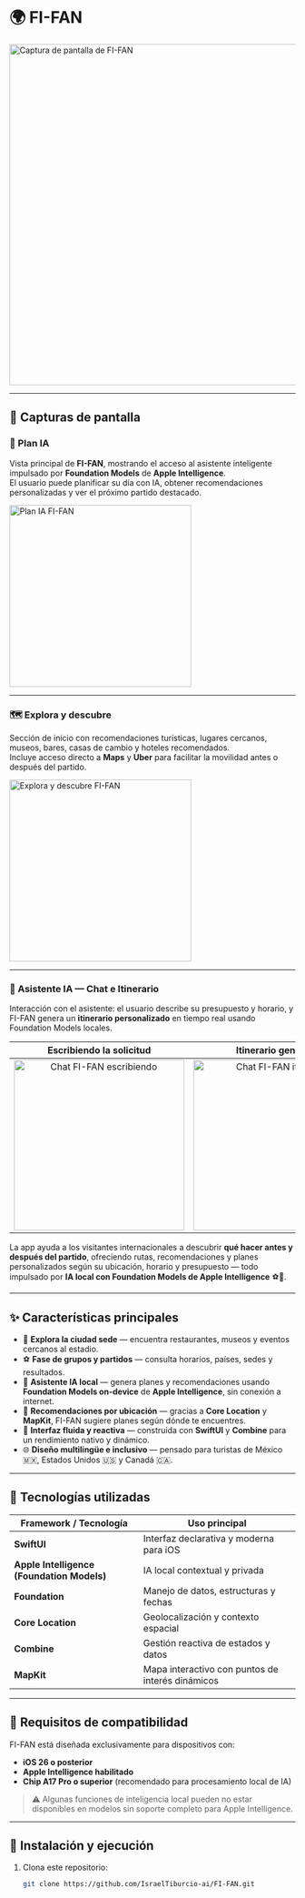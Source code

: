 # 🌍 FI-FAN
<img width="600" alt="Captura de pantalla de FI-FAN" src="https://github.com/user-attachments/assets/1692e2a8-3fad-44d6-a65d-6ea7ce706de3" />

---

## 📸 Capturas de pantalla

### 🧠 Plan IA  
Vista principal de **FI-FAN**, mostrando el acceso al asistente inteligente impulsado por **Foundation Models** de **Apple Intelligence**.  
El usuario puede planificar su día con IA, obtener recomendaciones personalizadas y ver el próximo partido destacado.

<img width="320" alt="Plan IA FI-FAN" src="https://github.com/user-attachments/assets/4e0f0447-4938-493a-8b34-61392864ee5f" />

---

### 🗺️ Explora y descubre  
Sección de inicio con recomendaciones turísticas, lugares cercanos, museos, bares, casas de cambio y hoteles recomendados.  
Incluye acceso directo a **Maps** y **Uber** para facilitar la movilidad antes o después del partido.

<img width="320" alt="Explora y descubre FI-FAN" src="https://github.com/user-attachments/assets/766897ca-1059-4907-ac8f-736bf06286f4" />

---

### 💬 Asistente IA — Chat e Itinerario  
Interacción con el asistente: el usuario describe su presupuesto y horario, y FI-FAN genera un **itinerario personalizado** en tiempo real usando Foundation Models locales.

| Escribiendo la solicitud | Itinerario generado |
|:--:|:--:|
| <img width="300" alt="Chat FI-FAN escribiendo" src="https://github.com/user-attachments/assets/448c9483-9e24-40c4-8c45-c361ce013245" /> | <img width="300" alt="Chat FI-FAN itinerario" src="https://github.com/user-attachments/assets/84d18bc0-80ea-4fff-b6bf-8dba7a3e5f81" /> |


La app ayuda a los visitantes internacionales a descubrir **qué hacer antes y después del partido**, ofreciendo rutas, recomendaciones y planes personalizados según su ubicación, horario y presupuesto — todo impulsado por **IA local con Foundation Models de Apple Intelligence** ⚽🧠.

---

## ✨ Características principales

- 🧭 **Explora la ciudad sede** — encuentra restaurantes, museos y eventos cercanos al estadio.  
- ⚽ **Fase de grupos y partidos** — consulta horarios, países, sedes y resultados.  
- 🤖 **Asistente IA local** — genera planes y recomendaciones usando **Foundation Models on-device** de **Apple Intelligence**, sin conexión a internet.  
- 📍 **Recomendaciones por ubicación** — gracias a **Core Location** y **MapKit**, FI-FAN sugiere planes según dónde te encuentres.  
- 🔄 **Interfaz fluida y reactiva** — construida con **SwiftUI** y **Combine** para un rendimiento nativo y dinámico.  
- 🌐 **Diseño multilingüe e inclusivo** — pensado para turistas de México 🇲🇽, Estados Unidos 🇺🇸 y Canadá 🇨🇦.

---

## 🧱 Tecnologías utilizadas

| Framework / Tecnología | Uso principal |
|--------------------------|----------------|
| **SwiftUI** | Interfaz declarativa y moderna para iOS |
| **Apple Intelligence (Foundation Models)** | IA local contextual y privada |
| **Foundation** | Manejo de datos, estructuras y fechas |
| **Core Location** | Geolocalización y contexto espacial |
| **Combine** | Gestión reactiva de estados y datos |
| **MapKit** | Mapa interactivo con puntos de interés dinámicos |

---

## 📱 Requisitos de compatibilidad

FI-FAN está diseñada exclusivamente para dispositivos con:

- **iOS 26 o posterior**  
- **Apple Intelligence habilitado**  
- **Chip A17 Pro o superior** (recomendado para procesamiento local de IA)  

> ⚠️ Algunas funciones de inteligencia local pueden no estar disponibles en modelos sin soporte completo para Apple Intelligence.

---

## 🚀 Instalación y ejecución

1. Clona este repositorio:
   ```bash
   git clone https://github.com/IsraelTiburcio-ai/FI-FAN.git
